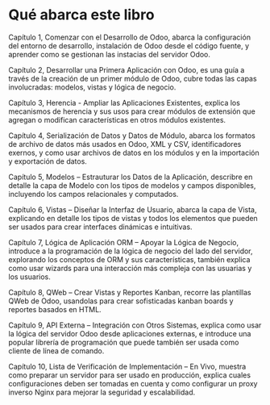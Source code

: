 Qué abarca este libro
========================

Capítulo 1, Comenzar con el Desarrollo de Odoo,	abarca la configuración del entorno de desarrollo, instalación de Odoo desde el código fuente, y aprender como se gestionan las instacias del servidor Odoo.

Capítulo 2, Desarrollar una Primera Aplicación con Odoo, es una guía a través de la creación de un primer módulo de Odoo, cubre todas las capas involucradas: modelos, vistas y lógica de negocio.

Capítulo 3, Herencia - Ampliar las Aplicaciones Existentes,	explica los mecanismos de herencia y sus usos para crear módulos de extensión que agregan o modifican características en otros módulos existentes.

Capítulo 4, Serialización de Datos y Datos de Módulo, abarca los formatos de archivo de datos más usados en Odoo,	XML	y	CSV,	identificadores exernos, y como usar archivos de datos en los módulos y en la importación y exportación de datos.

Capítulo 5, Modelos	– Estrauturar los Datos de la Aplicación, describre en detalle la capa de Modelo con los tipos de modelos y campos disponibles, incluyendo los campos relacionales y computados.

Capítulo 6, Vistas – Diseñar la Interfaz de Usuario, abarca la capa de Vista, explicando en detalle los tipos de vistas y todos los elementos que pueden ser usados para crear interfaces dinámicas e intuitivas.

Capítulo 7, Lógica de Aplicación ORM – Apoyar la Lógica de Negocio,	introduce a la programación de la lógica de negocio del lado del servidor, explorando los conceptos de ORM y sus características, también explica como usar wizards para una interacción más compleja con las usuarias y los usuarios.

Capítulo 8, QWeb – Crear Vistas y Reportes Kanban,	recorre las plantillas QWeb de Odoo, usandolas para crear sofisticadas kanban boards y reportes basados en HTML.

Capítulo 9, API Externa	– Integración con Otros Sistemas, explica como usar la lógica del servidor Odoo desde aplicaciones externas,	e introduce una popular librería de programación que puede también ser usada como cliente de línea de comando.

Capítulo 10, Lista de Verificación de Implementación – En Vivo,	muestra como preparar un servidor para ser usado en producción, explica cuales configuraciones deben ser tomadas en cuenta y como configurar un proxy inverso Nginx	para mejorar la seguridad y escalabilidad.